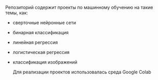 Репозиторий содержит проекты по машинному обучению на такие темы, как:
* сверточные нейронные сети
* бинарная классификация
* линейная регрессия
* логистическая регрессия
* классификация изображений

  Для реализации проектов использовалась среда Google Colab 
